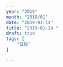 ```yaml
---
year: "2019"
month: "2019/01"
date: "2019-01-14"
title: "2019-01-14 "
draft: true
tags: [
    "日報"
]

---
```


